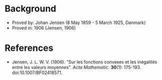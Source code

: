 # Background

- Proved by: Johan Jensen (8 May 1859 - 5 March 1925, Danmark)
- Proved in: 1906 (Jensen, 1906)


# References

- Jensen, J. L. W. V. (1906). "Sur les fonctions convexes et les inégalités entre les valeurs moyennes". *Acta Mathematic*. **30**(1): 175-193. doi:10.1007/BF02418571.